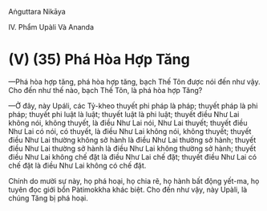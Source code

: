 Aṅguttara Nikāya

IV. Phẩm Upàli Và Ananda

# (V) (35) Phá Hòa Hợp Tăng

—Phá hòa hợp tăng, phá hòa hợp tăng, bạch Thế Tôn được nói đến như vậy. Cho đến như thế nào, bạch Thế Tôn, là phá hòa hợp Tăng?

—Ở đây, này Upáli, các Tỷ-kheo thuyết phi pháp là pháp; thuyết pháp là phi pháp; thuyết phi luật là luật; thuyết luật là phi luật; thuyết điều Như Lai không nói, không thuyết, là điều Như Lai nói, Như Lai thuyết; thuyết điều Như Lai có nói, có thuyết, là điều Như Lai không nói, không thuyết; thuyết điều Như Lai thường không sở hành là điều Như Lai thường sở hành; thuyết điều Như Lai thường sở hành là điều Như Lai không thường sở hành; thuyết điều Như Lai không chế đặt là điều Như Lai chế đặt; thuyết điều Như Lai có chế đặt là điều Như Lai không có chế đặt.

Chính do mười sự này, họ phá hoại, họ chia rẽ, họ hành bất động yết-ma, họ tuyên đọc giới bổn Pàtimokkha khác biệt. Cho đến như vậy, này Upàli, là chúng Tăng bị phá hoại.

